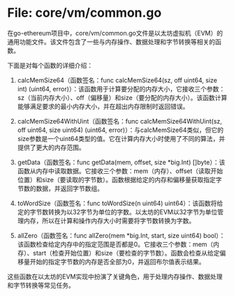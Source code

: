 # File: core/vm/common.go

在go-ethereum项目中，core/vm/common.go文件是以太坊虚拟机（EVM）的通用功能文件。该文件包含了一些与内存操作、数据处理和字节转换等相关的函数。

下面是对每个函数的详细介绍：

1. calcMemSize64（函数签名：func calcMemSize64(sz, off uint64, size int) (uint64, error)）：该函数用于计算要分配的内存大小，它接收三个参数：sz（当前内存大小）、off（偏移量）和size（要分配的内存大小）。该函数计算能够满足要求的最小内存大小，并在超出内存限制时返回错误。

2. calcMemSize64WithUint（函数签名：func calcMemSize64WithUint(sz, off uint64, size uint64) (uint64, error)）：与calcMemSize64类似，但它的size参数是一个uint64类型的值。它在计算内存大小时使用了不同的算法，并提供了更大的内存范围。

3. getData（函数签名：func getData(mem, offset, size *big.Int) []byte）：该函数从内存中读取数据。它接收三个参数：mem（内存）、offset（读取开始位置）和size（要读取的字节数）。函数根据给定的内存和偏移量获取指定字节数的数据，并返回字节数组。

4. toWordSize（函数签名：func toWordSize(n uint64) uint64）：该函数将给定的字节数转换为以32字节为单位的字数。以太坊的EVM以32字节为单位管理内存，所以在计算和操作内存大小时需要将字节数转换为字数。

5. allZero（函数签名：func allZero(mem *big.Int, start, size uint64) bool）：该函数检查给定内存中的指定范围是否都是0。它接收三个参数：mem（内存）、start（检查开始位置）和size（要检查的字节数）。函数会检查从给定偏移量开始的指定字节数的内存是否全部为0，并返回布尔值表示结果。

这些函数在以太坊的EVM实现中扮演了关键角色，用于处理内存操作、数据处理和字节转换等常见任务。

